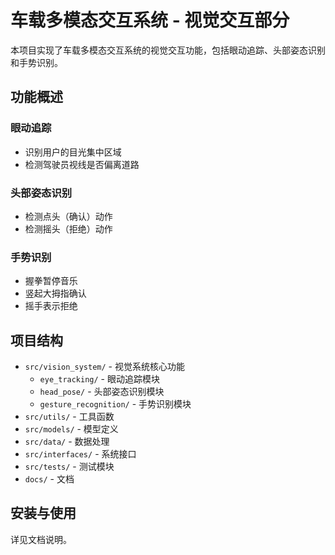 # 车载多模态交互系统 - 视觉交互部分

本项目实现了车载多模态交互系统的视觉交互功能，包括眼动追踪、头部姿态识别和手势识别。

## 功能概述

### 眼动追踪
- 识别用户的目光集中区域
- 检测驾驶员视线是否偏离道路

### 头部姿态识别
- 检测点头（确认）动作
- 检测摇头（拒绝）动作

### 手势识别
- 握拳暂停音乐
- 竖起大拇指确认
- 摇手表示拒绝

## 项目结构
- `src/vision_system/` - 视觉系统核心功能
  - `eye_tracking/` - 眼动追踪模块
  - `head_pose/` - 头部姿态识别模块
  - `gesture_recognition/` - 手势识别模块
- `src/utils/` - 工具函数
- `src/models/` - 模型定义
- `src/data/` - 数据处理
- `src/interfaces/` - 系统接口
- `src/tests/` - 测试模块
- `docs/` - 文档

## 安装与使用
详见文档说明。
